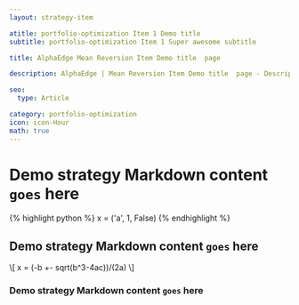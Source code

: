 ```yaml
---
layout: strategy-item

atitle: portfolio-optimization Item 1 Demo title 
subtitle: portfolio-optimization Item 1 Super awesome subtitle

title: AlphaEdge Mean Reversion Item Demo title  page

description: AlphaEdge | Mean Reversion Item Demo title  page - Description 160-260 chars

seo:
  type: Article

category: portfolio-optimization
icon: icon-Hour
math: true
---
```


# Demo strategy Markdown content `goes` here

{% highlight python %}
x = ('a', 1, False)
{% endhighlight %}

## Demo strategy Markdown content `goes` here

\\[ x = (-b +- sqrt(b^3-4ac))/(2a) \\]

### Demo strategy Markdown content `goes` here